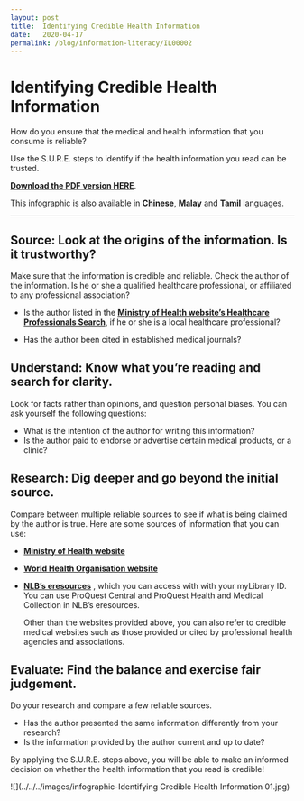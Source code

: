 ```yaml
---
layout: post
title:  Identifying Credible Health Information 
date:   2020-04-17
permalink: /blog/information-literacy/IL00002
---
```


<h1>Identifying Credible Health Information</h1>
How do you ensure that the medical and health information that you consume is reliable?

Use the S.U.R.E. steps to identify if the health information you read can be trusted.

**[Download the PDF version HERE](../../../infographic/Infographic-Identifying-Credible-Health-Information.pdf)**.

This infographic is also available in **[Chinese](/blog/information-literacy/IL00004)**, **[Malay](/blog/information-literacy/IL00005)** and **[Tamil](/blog/information-literacy/IL00006)** languages.

<hr>

<h2>Source: Look at the origins of the information. Is it trustworthy?</h2> 
Make sure that the information is credible and reliable. Check the author of the information. Is he or she a qualified healthcare professional, or affiliated to any professional association?

- Is the author listed in the [**Ministry of Health website’s Healthcare Professionals Search**](https://www.moh.gov.sg/hpp/all-healthcare-professionals/healthcare-professionals-search), if he or she is a local healthcare professional? 

- Has the author been cited in established medical journals? 



<h2>Understand: Know what you’re reading and search for clarity.</h2>
Look for facts rather than opinions, and question personal biases. You can ask yourself the following questions: 

- What is the intention of the author for writing this information? 
- Is the author paid to endorse or advertise certain medical products, or a clinic? 



<h2>Research: Dig deeper and go beyond the initial source. </h2>
Compare between multiple reliable sources to see if what is being claimed by the author is true. Here are some sources of information that you can use:  

- **[Ministry of Health website](https://www.moh.gov.sg)** 

- **[World Health Organisation website](https://www.who.int)** 

- **[NLB’s eresources](https://eresources.nlb.gov.sg)** , which you can access with with your myLibrary ID. You can use ProQuest Central and ProQuest Health and Medical Collection in NLB’s eresources. 

  

  Other than the websites provided above,  you can also refer to credible medical websites such as those provided or cited by professional health agencies and associations. 



<h2>Evaluate: Find the balance and exercise fair judgement. </h2> 
Do your research and compare a few reliable sources. 

- Has the author presented the same information differently from your research?
- Is the information provided by the author current and up to date? 

By applying the S.U.R.E. steps above, you will be able to make an informed decision on whether the health information that you read is credible!   

![](../../../images/infographic-Identifying Credible Health Information 01.jpg)



